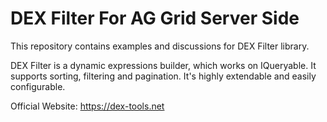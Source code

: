 # DEX Filter For AG Grid Server Side

This repository contains examples and discussions for DEX Filter library.

DEX Filter is a dynamic expressions builder, which works on IQueryable. It supports sorting, filtering and pagination. It's highly extendable and easily configurable.

Official Website: https://dex-tools.net